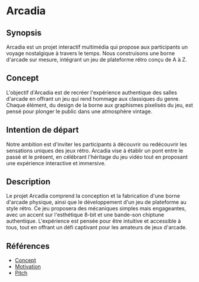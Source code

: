 # Arcadia

## Synopsis
Arcadia est un projet interactif multimédia qui propose aux participants un voyage nostalgique à travers le temps. Nous construisons une borne d'arcade sur mesure, intégrant un jeu de plateforme rétro conçu de A à Z.

## Concept
L'objectif d'Arcadia est de recréer l'expérience authentique des salles d'arcade en offrant un jeu qui rend hommage aux classiques du genre. Chaque élément, du design de la borne aux graphismes pixelisés du jeu, est pensé pour plonger le public dans une atmosphère vintage.

## Intention de départ
Notre ambition est d'inviter les participants à découvrir ou redécouvrir les sensations uniques des jeux rétro. Arcadia vise à établir un pont entre le passé et le présent, en célébrant l'héritage du jeu vidéo tout en proposant une expérience interactive et immersive.

## Description
Le projet Arcadia comprend la conception et la fabrication d'une borne d'arcade physique, ainsi que le développement d'un jeu de plateforme au style rétro. Ce jeu proposera des mécaniques simples mais engageantes, avec un accent sur l'esthétique 8-bit et une bande-son chiptune authentique. L'expérience est pensée pour être intuitive et accessible à tous, tout en offrant un défi captivant pour les amateurs de jeux d'arcade.


## Références

* [Concept](https://tim-montmorency.com/582523-gestion/#/contenus/2_scenarisation/10_idee/10_concept/)
* [Motivation](https://tim-montmorency.com/582523-gestion/#/contenus/2_scenarisation/10_idee/30_motivations/)
* [Pitch](https://tim-montmorency.com/582523-gestion/#/contenus/4_faisabilite/20_pitch/)
